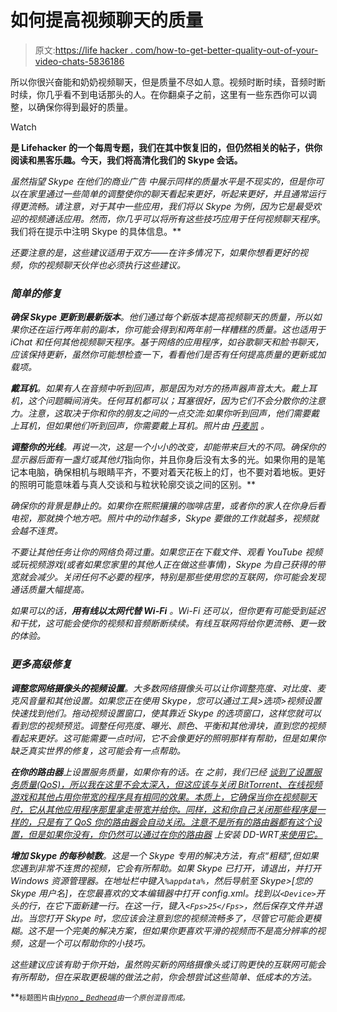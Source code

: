 # 如何提高视频聊天的质量

> 原文:[https://life hacker . com/how-to-get-better-quality-out-of-your-video-chats-5836186](https://lifehacker.com/how-to-get-better-quality-out-of-your-video-chats-5836186)

所以你很兴奋能和奶奶视频聊天，但是质量不尽如人意。视频时断时续，音频时断时续，你几乎看不到电话那头的人。在你翻桌子之前，这里有一些东西你可以调整，以确保你得到最好的质量。

Watch

[](http://lifehacker.com/tag/blast-from-the-past)**是 Lifehacker 的一个每周专题，我们在其中恢复旧的，但仍然相关的帖子，供你阅读和黑客乐趣。今天，我们将高清化我们的 Skype 会话。**

*虽然指望 Skype 在他们的商业广告 中展示同样的质量水平是不现实的，但是你可以在家里通过一些简单的调整使你的聊天看起来更好，听起来更好，并且通常运行得更流畅。请注意，对于其中一些应用，我们将以 Skype 为例，因为它是最受欢迎的视频通话应用。然而，你几乎可以将所有这些技巧应用于任何视频聊天程序*。我们将在提示中注明 Skype 的具体信息。**

*还要注意的是，这些建议适用于双方——在许多情况下，如果你想看更好的视频，你的视频聊天伙伴也必须执行这些建议。*

### *简单的修复*

***确保 Skype 更新到最新版本**。他们通过每个新版本提高视频聊天的质量，所以如果你还在运行两年前的副本，你可能会得到和两年前一样糟糕的质量。这也适用于 iChat 和任何其他视频聊天程序。基于网络的应用程序，如谷歌聊天和脸书聊天，应该保持更新，虽然你可能想检查一下，看看他们是否有任何提高质量的更新或加载项。*

***戴耳机**。如果有人在音频中听到回声，那是因为对方的扬声器声音太大。戴上耳机，这个问题瞬间消失。任何耳机都可以；耳塞很好，因为它们不会分散你的注意力。注意，这取决于你和你的朋友之间的一点交流:如果你听到回声，他们需要戴上耳机，但如果他们听到回声，你需要戴上耳机。*照片由* [*丹麦凯*](http://www.flickr.com/photos/mukluk/257331108/) 。*

***调整你的光线**。再说一次，这是一个小小的改变，却能带来巨大的不同。确保你的显示器后面有一盏灯或其他灯*指向你，并且你身后没有太多的光。如果你用的是笔记本电脑，确保相机与眼睛平齐，不要对着天花板上的灯，也不要对着地板。更好的照明可能意味着与真人交谈和与粒状轮廓交谈之间的区别。**

*确保你的背景是静止的。如果你在熙熙攘攘的咖啡店里，或者你的家人在你身后看电视，那就换个地方吧。照片中的动作越多，Skype 要做的工作就越多，视频就会越不连贯。*

*不要让其他任务让你的网络负荷过重。如果您正在下载文件、观看 YouTube 视频或玩视频游戏(或者如果您家里的其他人正在做这些事情)，Skype 为自己获得的带宽就会减少。关闭任何不必要的程序，特别是那些使用您的互联网，你可能会发现通话质量大幅提高。*

*如果可以的话，**用有线以太网代替 Wi-Fi** 。Wi-Fi 还可以，但你更有可能受到延迟和干扰，这可能会使你的视频和音频断断续续。有线互联网将给你更流畅、更一致的体验。*

### *更多高级修复*

***调整您网络摄像头的视频设置**。大多数网络摄像头可以让你调整亮度、对比度、麦克风音量和其他设置。如果您正在使用 Skype，您可以通过工具>选项>视频设置快速找到他们。拖动视频设置窗口，使其靠近 Skype 的选项窗口，这样您就可以看到您的视频预览。调整任何亮度、曝光、颜色、平衡和其他滑块，直到您的视频看起来更好。这可能需要一点时间，它不会像更好的照明那样有帮助，但是如果你缺乏真实世界的修复，这可能会有一点帮助。*

***在你的路由器**上设置服务质量，如果你有的话。在 之前，我们已经 [谈到了设置服务质量(QoS)，所以我在这里不会太深入，但这应该与关闭 BitTorrent、在线视频游戏和其他占用你带宽的程序具有相同的效果。本质上，它确保当你在视频聊天时，它从其他应用程序那里拿走带宽并给你。同样，这和你自己关闭那些程序是一样的，只是有了 QoS 你的路由器会自动关闭。注意不是所有的路由器都有这个设置，但是如果你没有，你仍然可以通过在你的路由器](https://lifehacker.com/know-your-network-lesson-3-maximize-your-speed-perfo-5831845) 上安装 DD-WRT[来使用它。](http://lifehacker.com/turn-your-60-router-into-a-600-router-178132)*

***增加 Skype 的每秒帧数**。这是一个 Skype 专用的解决方法，有点“粗糙”,但如果您遇到非常不连贯的视频，它会有所帮助。如果 Skype 已打开，请退出，并打开 Windows 资源管理器。在地址栏中键入`%appdata%`，然后导航至 Skype>[您的 Skype 用户名]，在您最喜欢的文本编辑器中打开 config.xml。找到以`<Device>`开头的行，在它下面新建一行。在这一行，键入`<Fps>25</Fps>`，然后保存文件并退出。当您打开 Skype 时，您应该会注意到您的视频流畅多了，尽管它可能会更模糊。这不是一个完美的解决方案，但如果你更喜欢平滑的视频而不是高分辨率的视频，这是一个可以帮助你的小技巧。*

*这些建议应该有助于你开始，虽然购买新的网络摄像头或订购更快的互联网可能会有所帮助，但在采取更极端的做法之前，你会想尝试这些简单、低成本的方法。*

**<small>标题图片由</small>*[*<small>Hypno _ Bedhead</small>*](http://www.flickr.com/photos/hypno_bedhead/2794856541/)<small>由一个原创混音而成。</small>*